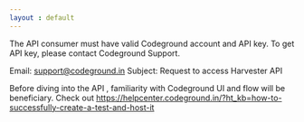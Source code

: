 ```yaml
---
layout : default
---
```


The API consumer must have valid Codeground account and API key. To get API key, please contact Codeground Support.

Email: support@codeground.in
Subject: Request to access Harvester API

Before diving into the API , familiarity with Codeground UI and flow will be beneficiary. Check out  https://helpcenter.codeground.in/?ht_kb=how-to-successfully-create-a-test-and-host-it 
